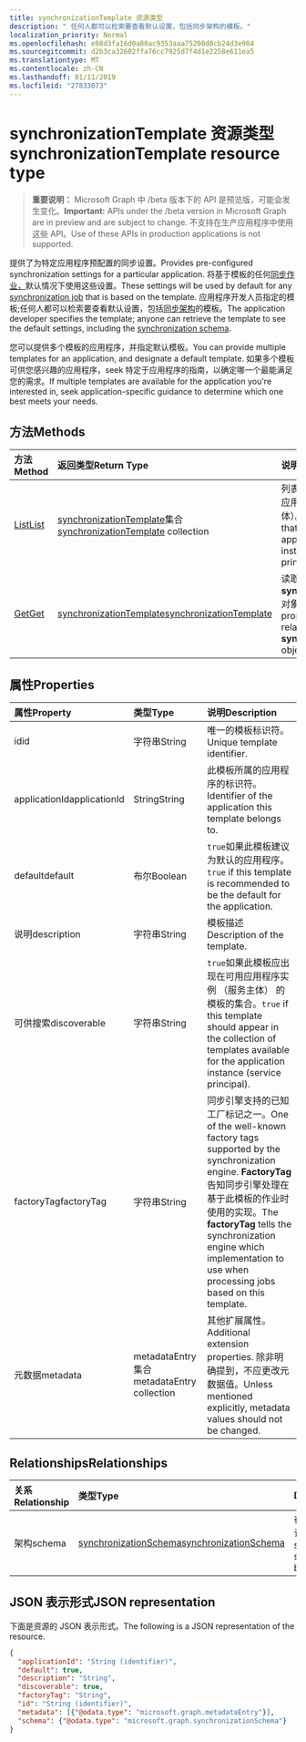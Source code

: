 ```yaml
---
title: synchronizationTemplate 资源类型
description: " 任何人都可以检索要查看默认设置，包括同步架构的模板。"
localization_priority: Normal
ms.openlocfilehash: e98d3fa16d0a80ac9353aaa75200d8cb24d3e904
ms.sourcegitcommit: d2b3ca32602ffa76cc7925d7f4d1e2258e611ea5
ms.translationtype: MT
ms.contentlocale: zh-CN
ms.lasthandoff: 01/11/2019
ms.locfileid: "27833073"
---
```

# <a name="synchronizationtemplate-resource-type"></a><span data-ttu-id="fde17-103">synchronizationTemplate 资源类型</span><span class="sxs-lookup"><span data-stu-id="fde17-103">synchronizationTemplate resource type</span></span>

> <span data-ttu-id="fde17-104">**重要说明：** Microsoft Graph 中 /beta 版本下的 API 是预览版，可能会发生变化。</span><span class="sxs-lookup"><span data-stu-id="fde17-104">**Important:** APIs under the /beta version in Microsoft Graph are in preview and are subject to change.</span></span> <span data-ttu-id="fde17-105">不支持在生产应用程序中使用这些 API。</span><span class="sxs-lookup"><span data-stu-id="fde17-105">Use of these APIs in production applications is not supported.</span></span>

<span data-ttu-id="fde17-106">提供了为特定应用程序预配置的同步设置。</span><span class="sxs-lookup"><span data-stu-id="fde17-106">Provides pre-configured synchronization settings for a particular application.</span></span> <span data-ttu-id="fde17-107">将基于模板的任何[同步作业，](synchronization-synchronizationjob.md)默认情况下使用这些设置。</span><span class="sxs-lookup"><span data-stu-id="fde17-107">These settings will be used by default for any [synchronization job](synchronization-synchronizationjob.md) that is based on the template.</span></span> <span data-ttu-id="fde17-108">应用程序开发人员指定的模板;任何人都可以检索要查看默认设置，包括[同步架构](synchronization-synchronizationschema.md)的模板。</span><span class="sxs-lookup"><span data-stu-id="fde17-108">The application developer specifies the template; anyone can retrieve the template to see the default settings, including the [synchronization schema](synchronization-synchronizationschema.md).</span></span>

<span data-ttu-id="fde17-109">您可以提供多个模板的应用程序，并指定默认模板。</span><span class="sxs-lookup"><span data-stu-id="fde17-109">You can provide multiple templates for an application, and designate a default template.</span></span> <span data-ttu-id="fde17-110">如果多个模板可供您感兴趣的应用程序，seek 特定于应用程序的指南，以确定哪一个最能满足您的需求。</span><span class="sxs-lookup"><span data-stu-id="fde17-110">If multiple templates are available for the application you're interested in, seek application-specific guidance to determine which one best meets your needs.</span></span>

## <a name="methods"></a><span data-ttu-id="fde17-111">方法</span><span class="sxs-lookup"><span data-stu-id="fde17-111">Methods</span></span>

| <span data-ttu-id="fde17-112">方法</span><span class="sxs-lookup"><span data-stu-id="fde17-112">Method</span></span>        | <span data-ttu-id="fde17-113">返回类型</span><span class="sxs-lookup"><span data-stu-id="fde17-113">Return Type</span></span>               | <span data-ttu-id="fde17-114">说明</span><span class="sxs-lookup"><span data-stu-id="fde17-114">Description</span></span>                  |
|:--------------|:--------------------------|:-----------------------------|
|[<span data-ttu-id="fde17-115">List</span><span class="sxs-lookup"><span data-stu-id="fde17-115">List</span></span>](../api/synchronization-synchronizationtemplate-list.md)    |<span data-ttu-id="fde17-116">[synchronizationTemplate](synchronization-synchronizationtemplate.md)集合</span><span class="sxs-lookup"><span data-stu-id="fde17-116">[synchronizationTemplate](synchronization-synchronizationtemplate.md) collection</span></span>  |<span data-ttu-id="fde17-117">列表的模板可供应用程序或应用程序实例 （服务主体）。</span><span class="sxs-lookup"><span data-stu-id="fde17-117">List the templates that are available for an application or application instance (service principal).</span></span>|
|[<span data-ttu-id="fde17-118">Get</span><span class="sxs-lookup"><span data-stu-id="fde17-118">Get</span></span>](../api/synchronization-synchronizationtemplate-get.md)      |[<span data-ttu-id="fde17-119">synchronizationTemplate</span><span class="sxs-lookup"><span data-stu-id="fde17-119">synchronizationTemplate</span></span>](synchronization-synchronizationtemplate.md)   |<span data-ttu-id="fde17-120">读取的属性和**synchronizationTemplate**对象的关系。</span><span class="sxs-lookup"><span data-stu-id="fde17-120">Read the properties and relationships of the **synchronizationTemplate** object.</span></span>|
<!-- 
|[Create](../api/synchronization-synchronizationtemplate-post.md) |[synchronizationTemplate](synchronization-synchronizationtemplate.md)   |Create a new template for an application.|
|[Update](../api/synchronization-synchronizationtemplate-put.md)   |[synchronizationTemplate](synchronization-synchronizationtemplate.md)   |Update the template.| 
-->

## <a name="properties"></a><span data-ttu-id="fde17-121">属性</span><span class="sxs-lookup"><span data-stu-id="fde17-121">Properties</span></span>

| <span data-ttu-id="fde17-122">属性</span><span class="sxs-lookup"><span data-stu-id="fde17-122">Property</span></span>      | <span data-ttu-id="fde17-123">类型</span><span class="sxs-lookup"><span data-stu-id="fde17-123">Type</span></span>                      | <span data-ttu-id="fde17-124">说明</span><span class="sxs-lookup"><span data-stu-id="fde17-124">Description</span></span>                  |
|:--------------|:--------------------------|:-----------------------------|
|<span data-ttu-id="fde17-125">id</span><span class="sxs-lookup"><span data-stu-id="fde17-125">id</span></span>             |<span data-ttu-id="fde17-126">字符串</span><span class="sxs-lookup"><span data-stu-id="fde17-126">String</span></span>                     |<span data-ttu-id="fde17-127">唯一的模板标识符。</span><span class="sxs-lookup"><span data-stu-id="fde17-127">Unique template identifier.</span></span>|
|<span data-ttu-id="fde17-128">applicationId</span><span class="sxs-lookup"><span data-stu-id="fde17-128">applicationId</span></span>  |<span data-ttu-id="fde17-129">String</span><span class="sxs-lookup"><span data-stu-id="fde17-129">String</span></span>                     |<span data-ttu-id="fde17-130">此模板所属的应用程序的标识符。</span><span class="sxs-lookup"><span data-stu-id="fde17-130">Identifier of the application this template belongs to.</span></span>|
|<span data-ttu-id="fde17-131">default</span><span class="sxs-lookup"><span data-stu-id="fde17-131">default</span></span>        |<span data-ttu-id="fde17-132">布尔</span><span class="sxs-lookup"><span data-stu-id="fde17-132">Boolean</span></span>                    |<span data-ttu-id="fde17-133">`true`如果此模板建议为默认的应用程序。</span><span class="sxs-lookup"><span data-stu-id="fde17-133">`true` if this template is recommended to be the default for the application.</span></span>|
|<span data-ttu-id="fde17-134">说明</span><span class="sxs-lookup"><span data-stu-id="fde17-134">description</span></span>    |<span data-ttu-id="fde17-135">字符串</span><span class="sxs-lookup"><span data-stu-id="fde17-135">String</span></span>                     |<span data-ttu-id="fde17-136">模板描述</span><span class="sxs-lookup"><span data-stu-id="fde17-136">Description of the template.</span></span>|
|<span data-ttu-id="fde17-137">可供搜索</span><span class="sxs-lookup"><span data-stu-id="fde17-137">discoverable</span></span>   |<span data-ttu-id="fde17-138">字符串</span><span class="sxs-lookup"><span data-stu-id="fde17-138">String</span></span>                     |<span data-ttu-id="fde17-139">`true`如果此模板应出现在可用应用程序实例 （服务主体） 的模板的集合。</span><span class="sxs-lookup"><span data-stu-id="fde17-139">`true` if this template should appear in the collection of templates available for the application instance (service principal).</span></span>|
|<span data-ttu-id="fde17-140">factoryTag</span><span class="sxs-lookup"><span data-stu-id="fde17-140">factoryTag</span></span>     |<span data-ttu-id="fde17-141">字符串</span><span class="sxs-lookup"><span data-stu-id="fde17-141">String</span></span>                     |<span data-ttu-id="fde17-142">同步引擎支持的已知工厂标记之一。</span><span class="sxs-lookup"><span data-stu-id="fde17-142">One of the well-known factory tags supported by the synchronization engine.</span></span> <span data-ttu-id="fde17-143">**FactoryTag**告知同步引擎处理在基于此模板的作业时使用的实现。</span><span class="sxs-lookup"><span data-stu-id="fde17-143">The **factoryTag** tells the synchronization engine which implementation to use when processing jobs based on this template.</span></span>|
|<span data-ttu-id="fde17-144">元数据</span><span class="sxs-lookup"><span data-stu-id="fde17-144">metadata</span></span>       |<span data-ttu-id="fde17-145">metadataEntry 集合</span><span class="sxs-lookup"><span data-stu-id="fde17-145">metadataEntry collection</span></span>   |<span data-ttu-id="fde17-146">其他扩展属性。</span><span class="sxs-lookup"><span data-stu-id="fde17-146">Additional extension properties.</span></span> <span data-ttu-id="fde17-147">除非明确提到，不应更改元数据值。</span><span class="sxs-lookup"><span data-stu-id="fde17-147">Unless mentioned explicitly, metadata values should not be changed.</span></span>|

## <a name="relationships"></a><span data-ttu-id="fde17-148">Relationships</span><span class="sxs-lookup"><span data-stu-id="fde17-148">Relationships</span></span>
| <span data-ttu-id="fde17-149">关系</span><span class="sxs-lookup"><span data-stu-id="fde17-149">Relationship</span></span>      | <span data-ttu-id="fde17-150">类型</span><span class="sxs-lookup"><span data-stu-id="fde17-150">Type</span></span>      |<span data-ttu-id="fde17-151">Description</span><span class="sxs-lookup"><span data-stu-id="fde17-151">Description</span></span>|
|:------------------|:----------|:----------|
|<span data-ttu-id="fde17-152">架构</span><span class="sxs-lookup"><span data-stu-id="fde17-152">schema</span></span>             |[<span data-ttu-id="fde17-153">synchronizationSchema</span><span class="sxs-lookup"><span data-stu-id="fde17-153">synchronizationSchema</span></span>](synchronization-synchronizationschema.md)     |<span data-ttu-id="fde17-154">在基于此模板的作业的默认同步架构。</span><span class="sxs-lookup"><span data-stu-id="fde17-154">Default synchronization schema for the jobs based on this template.</span></span>|

## <a name="json-representation"></a><span data-ttu-id="fde17-155">JSON 表示形式</span><span class="sxs-lookup"><span data-stu-id="fde17-155">JSON representation</span></span>

<span data-ttu-id="fde17-156">下面是资源的 JSON 表示形式。</span><span class="sxs-lookup"><span data-stu-id="fde17-156">The following is a JSON representation of the resource.</span></span>

<!-- {
  "blockType": "resource",
  "optionalProperties": [

  ],
  "@odata.type": "microsoft.graph.synchronizationTemplate"
}-->

```json
{
  "applicationId": "String (identifier)",
  "default": true,
  "description": "String",
  "discoverable": true,
  "factoryTag": "String",
  "id": "String (identifier)",
  "metadata": [{"@odata.type": "microsoft.graph.metadataEntry"}],
  "schema": {"@odata.type": "microsoft.graph.synchronizationSchema"}
}

```

<!-- uuid: 8fcb5dbc-d5aa-4681-8e31-b001d5168d79
2015-10-25 14:57:30 UTC -->
<!-- {
  "type": "#page.annotation",
  "description": "synchronizationTemplate resource",
  "keywords": "",
  "section": "documentation",
  "tocPath": ""
}-->

